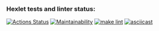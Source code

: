 ### Hexlet tests and linter status:
[![Actions Status](https://github.com/RomanUtolin/python-project-lvl1/workflows/hexlet-check/badge.svg)](https://github.com/RomanUtolin/python-project-lvl1/actions)
[![Maintainability](https://api.codeclimate.com/v1/badges/280b450f90dc15c23922/maintainability)](https://codeclimate.com/github/RomanUtolin/python-project-lvl1/maintainability)
[![make lint](https://github.com/RomanUtolin/python-project-lvl1/actions/workflows/makefile.yml/badge.svg)](https://github.com/RomanUtolin/python-project-lvl1/actions/workflows/makefile.yml)
[![asciicast](https://asciinema.org/a/LKHsRuuXAb9XloE3hNTsLuor4.svg)](https://asciinema.org/a/LKHsRuuXAb9XloE3hNTsLuor4)
